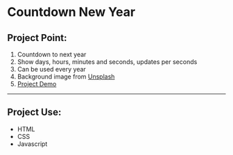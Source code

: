 # Countdown New Year

## Project Point:

1. Countdown to next year
2. Show days, hours, minutes and seconds, updates per seconds
3. Can be used every year
4. Background image from [Unsplash](https://unsplash.com/)
5. [Project Demo](https://day-project.zkhsin.now.sh/Countdown%20New%20Year/)

---

## Project Use:

- HTML
- CSS
- Javascript
